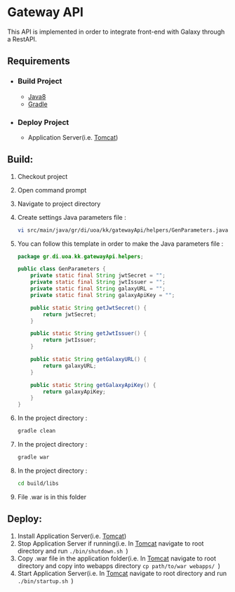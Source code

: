 # Gateway API

This API is implemented in order to integrate front-end with Galaxy through a RestAPI.

## Requirements

- ### Build Project

    - [Java8](https://www.oracle.com/technetwork/java/javase/downloads/jdk8-downloads-2133151.html)
    - [Gradle](https://gradle.org/)

- ### Deploy Project

    - Application Server(i.e. [Tomcat](http://tomcat.apache.org/))

## Build:

1. Checkout project
2. Open command prompt
3. Navigate to project directory
4. Create settings Java parameters file :
    ```sh
    vi src/main/java/gr/di/uoa/kk/gatewayApi/helpers/GenParameters.java
    ```
5. You can follow this template in order to make the Java parameters file :
    ```java
    package gr.di.uoa.kk.gatewayApi.helpers;
    
    public class GenParameters {
        private static final String jwtSecret = "";
        private static final String jwtIssuer = "";
        private static final String galaxyURL = "";
        private static final String galaxyApiKey = "";    
    
        public static String getJwtSecret() {
            return jwtSecret;
        }
    
        public static String getJwtIssuer() {
            return jwtIssuer;
        }
    
        public static String getGalaxyURL() {
            return galaxyURL;
        }
    
        public static String getGalaxyApiKey() {
            return galaxyApiKey;
        }
    }
    ```

6. In the project directory :
    ```sh
    gradle clean
    ```
7. In the project directory :
    ```sh
    gradle war
    ```
8. In the project directory :
    ```sh
    cd build/libs
    ```
9. File .war is in this folder

## Deploy:
1. Install Application Server(i.e. [Tomcat](http://tomcat.apache.org/))
2. Stop Application Server if running(i.e. In [Tomcat](http://tomcat.apache.org/) navigate to root directory and run ```./bin/shutdown.sh ```)
3. Copy .war file in the application folder(i.e. In [Tomcat](http://tomcat.apache.org/) navigate to root directory and copy into webapps directory ```cp path/to/war webapps/ ```)
4. Start Application Server(i.e. In [Tomcat](http://tomcat.apache.org/) navigate to root directory and run ```./bin/startup.sh ```)